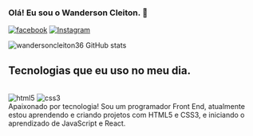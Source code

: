 ### Olá! Eu sou o Wanderson Cleiton. 👋

[![facebook](https://img.shields.io/badge/Facebook-1877F2?style=for-the-badge&logo=facebook&logoColor=white)](https://www.facebook.com/wanderson.cleyton.5)
[![Instagram](https://img.shields.io/badge/Instagram-E4405F?style=for-the-badge&logo=instagram&logoColor=white)](https://instagram.com/wanderson.cleyton.5?utm_source=qr&igshid=MzNlNGNkZWQ4Mg==)


![wandersoncleiton36 GitHub stats](https://github-readme-stats.vercel.app/api?username=wandersoncleiton36&show_icons=true&theme=radical)


## Tecnologias que eu uso no meu dia.
<div style="display: inline-block"><br/>
  <img alingn="center" alt="html5" src="https://img.shields.io/badge/HTML5-E34F26?style=for-the-badge&logo=html5&logoColor=white"/>  
  <img alingn="center" alt="css3" src="https://img.shields.io/badge/CSS3-1572B6?style=for-the-badge&logo=css3&logoColor=white"/>  
</div><br>
Apaixonado por tecnologia! Sou um programador Front End, atualmente estou aprendendo e criando projetos com HTML5 e CSS3, e iniciando o aprendizado de JavaScript e React.







 

<!--
**wandersoncleiton36/wandersoncleiton36** is a ✨ _special_ ✨ repository because its `README.md` (this file) appears on your GitHub profile.

Here are some ideas to get you started:

- 🔭 I’m currently working on ...
- 🌱 I’m currently learning ...
- 👯 I’m looking to collaborate on ...
- 🤔 I’m looking for help with ...
- 💬 Ask me about ...
- 📫 How to reach me: ...
- 😄 Pronouns: ...
- ⚡ Fun fact: ...
-->
